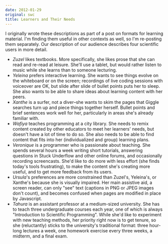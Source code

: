 ```yaml
---
date: 2012-01-29
original: swc
title: Learners and Their Needs
---
```

<p>I originally wrote these descriptions as part of a post on formats for learning material. I'm finding them useful in other contexts as well, so I'm re-posting them separately. Our description of our audience describes four scientific users in more detail.</p>
<ul>
<li><em>Zuzel</em> likes textbooks. More specifically, she likes prose that she can read and re-read at leisure. She'll use a tablet, but would rather listen to music while she learns than to someone lecturing.</li>
<li><em>Yeleina</em> prefers interactive learning. She wants to see things evolve on the whiteboard or on the screen; recordings of live coding sessions with voiceover are OK, but slide after slide of bullet points puts her to sleep. She also wants to be able to share ideas about learning content with her peers.</li>
<li><em>Xanthe</em> is a surfer, not a diver–she wants to skim the pages that Giggle searches turn up and piece things together herself. Bullet points and brief sentences work well for her, particularly in areas she's already familiar with.</li>
<li><em>Wafiya</em> teaches programming at a city library. She needs to remix content created by other educators to meet her learners' needs, but doesn't have a lot of time to do so. She also needs to be able to find content that fits into her (individualized and group) learning plans.</li>
<li><em>Veronique</em> is a programmer who is passionate about teaching. She spends several hours a week writing short tutorials, answering questions in Stuck Underflow and other online forums, and occasionally recording screencasts. She'd like to do more with less effort (she finds today's tools frustrating), to make the content she's creating more useful, and to get more feedback from its users.</li>
<li><em>Ursula</em>'s preferences are more constrained than Zuzel's, Yeleina's, or Xanthe's because she is visually impaired. Her main assistive aid, a screen reader, can only "see" text (captions in PNG or JPEG images don't count), and becomes confused when pages are modified in place by Javascript.</li>
<li><em>Tahura</em> is an assistant professor at a medium-sized university. She has to teach three undergraduate courses each year, one of which is always "Introduction to Scientific Programming". While she'd like to experiment with new teaching methods, her priority right now is to get tenure, so she (reluctantly) sticks to the university's traditional format: three hour-long lectures a week, one homework exercise every three weeks, a midterm, and a final exam.</li>
</ul>
